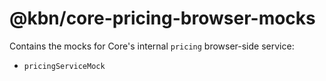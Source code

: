 # @kbn/core-pricing-browser-mocks

Contains the mocks for Core's internal `pricing` browser-side service:
- `pricingServiceMock`
